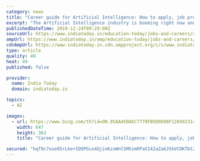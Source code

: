 ```yaml
---
category: news
title: "Career guide for Artificial Intelligence: How to apply, job prospects and salary range"
excerpt: "The Artificial Intelligence industry is booming right now and skilled professionals are very much in demand. Here is a short career guide to the field of AI. Know how to build a career in AI, salary range, and the growth prospects in India."
publishedDateTime: 2019-12-24T09:29:00Z
sourceUrl: https://www.indiatoday.in/education-today/jobs-and-careers/story/career-guide-for-artificial-intelligence-how-to-apply-job-prospects-and-salary-range-1631155-2019-12-24
ampUrl: https://www.indiatoday.in/amp/education-today/jobs-and-careers/story/career-guide-for-artificial-intelligence-how-to-apply-job-prospects-and-salary-range-1631155-2019-12-24
cdnAmpUrl: https://www-indiatoday-in.cdn.ampproject.org/c/s/www.indiatoday.in/amp/education-today/jobs-and-careers/story/career-guide-for-artificial-intelligence-how-to-apply-job-prospects-and-salary-range-1631155-2019-12-24
type: article
quality: 49
heat: 49
published: false

provider:
  name: India Today
  domain: indiatoday.in

topics:
  - AI

images:
  - url: https://www.bing.com/th?id=ON.85AA450A6C7779FB5D9D90F128492314
    width: 647
    height: 363
    title: "Career guide for Artificial Intelligence: How to apply, job prospects and salary range"

secured: "hqT9c7soo95rLke+IQ9PGco4QjinKzxWnlSMVzmRPaV142aZa6J5kVCOKTbtZMBlwJPp96oyg8Oc18/X/gLQaittdEU5OGZwobtEDcxgetOsdgjqa3BpXfsssdkHrii2OnYPfTajIJkh2sXhkDffcctZp1x7Wf+p6Ajzk3s+38Jv2hmvu2U2O+HZB0XDrpXj7Pa6/tEvmQ9MdV6MVJnQ1OwwBcKuaq4XecGAytfQLTBNAnvdPxkrKbSKiyQsQ6eGfHZIE0rQpHHc3ecrgrh6Jw==;LT3lJoKgYpxqFpIJ6jtCsA=="
---
```


